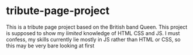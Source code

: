 # tribute-page-project
This is a tribute page project based on the British band Queen. This project
is supposed to show my *limited* knowledge of HTML CSS and JS.
I must confess, my skills currently lie mostly in JS rather than HTML or CSS, so this may be very bare looking at first
